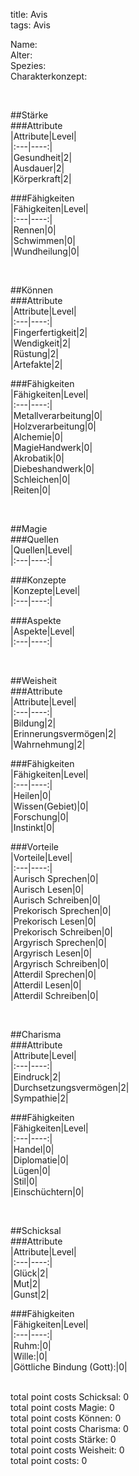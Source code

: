 title: Avis  
tags: Avis  


Name:  
Alter:  
Spezies:  
Charakterkonzept:  
  
  
  
  
  
  
  
  
  
  
  
  
  
  
  
  
  
  
  
  
  
  
  
  
  
  
  
  
  
  
  
  
  
  
  
  
  
  
  
  
  
  
  
  
  
  
  
  
  
  
  
  
  
  
  
  
  
  
  
  
  
  
  
  
  
  
  
  
  
  
  
  
  
  
  
&nbsp;  
  
##Stärke  
###Attribute  
|Attribute|Level|  
|:---|----:|  
|Gesundheit|2|  
|Ausdauer|2|  
|Körperkraft|2|  
  
  
###Fähigkeiten  
|Fähigkeiten|Level|  
|:---|----:|  
|Rennen|0|  
|Schwimmen|0|  
|Wundheilung|0|  
  
  
  
&nbsp;  
  
##Können  
###Attribute  
|Attribute|Level|  
|:---|----:|  
|Fingerfertigkeit|2|  
|Wendigkeit|2|  
|Rüstung|2|  
|Artefakte|2|  
  
  
###Fähigkeiten  
|Fähigkeiten|Level|  
|:---|----:|  
|Metallverarbeitung|0|  
|Holzverarbeitung|0|  
|Alchemie|0|  
|MagieHandwerk|0|  
|Akrobatik|0|  
|Diebeshandwerk|0|  
|Schleichen|0|  
|Reiten|0|  
  
  
  
&nbsp;  
  
##Magie  
###Quellen  
|Quellen|Level|  
|:---|----:|  
  
  
###Konzepte  
|Konzepte|Level|  
|:---|----:|  
  
  
###Aspekte  
|Aspekte|Level|  
|:---|----:|  
  
  
  
&nbsp;  
  
##Weisheit  
###Attribute  
|Attribute|Level|  
|:---|----:|  
|Bildung|2|  
|Erinnerungsvermögen|2|  
|Wahrnehmung|2|  
  
  
###Fähigkeiten  
|Fähigkeiten|Level|  
|:---|----:|  
|Heilen|0|  
|Wissen(Gebiet)|0|  
|Forschung|0|  
|Instinkt|0|  
  
  
###Vorteile  
|Vorteile|Level|  
|:---|----:|  
|Aurisch Sprechen|0|  
|Aurisch Lesen|0|  
|Aurisch Schreiben|0|  
|Prekorisch Sprechen|0|  
|Prekorisch Lesen|0|  
|Prekorisch Schreiben|0|  
|Argyrisch Sprechen|0|  
|Argyrisch Lesen|0|  
|Argyrisch Schreiben|0|  
|Atterdil Sprechen|0|  
|Atterdil Lesen|0|  
|Atterdil Schreiben|0|  
  
  
  
&nbsp;  
  
##Charisma  
###Attribute  
|Attribute|Level|  
|:---|----:|  
|Eindruck|2|  
|Durchsetzungsvermögen|2|  
|Sympathie|2|  
  
  
###Fähigkeiten  
|Fähigkeiten|Level|  
|:---|----:|  
|Handel|0|  
|Diplomatie|0|  
|Lügen|0|  
|Stil|0|  
|Einschüchtern|0|  
  
  
  
&nbsp;  
  
##Schicksal  
###Attribute  
|Attribute|Level|  
|:---|----:|  
|Glück|2|  
|Mut|2|  
|Gunst|2|  
  
  
###Fähigkeiten  
|Fähigkeiten|Level|  
|:---|----:|  
|Ruhm:|0|  
|Wille:|0|  
|Göttliche Bindung (Gott):|0|  
  
  
&nbsp;  
total point costs Schicksal: 0  
total point costs Magie: 0  
total point costs Können: 0  
total point costs Charisma: 0  
total point costs Stärke: 0  
total point costs Weisheit: 0  
total point costs: 0  
